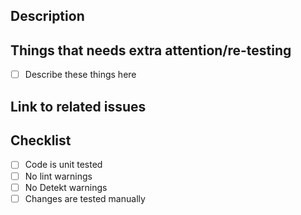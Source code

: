 ## Description
[//]: # (Include a short summary of your changes.)
[//]: # (If this is a new feature: attach screenshots or a video if applicable.)
[//]: # (If this is a bug fix: include a reproduction path)

## Things that needs extra attention/re-testing
- [ ] Describe these things here

## Link to related issues

## Checklist
- [ ] Code is unit tested
- [ ] No lint warnings
- [ ] No Detekt warnings
- [ ] Changes are tested manually
